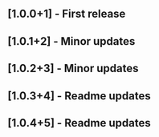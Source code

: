 ## [1.0.0+1] - First release

## [1.0.1+2] - Minor updates

## [1.0.2+3] - Minor updates

## [1.0.3+4] - Readme updates

## [1.0.4+5] - Readme updates